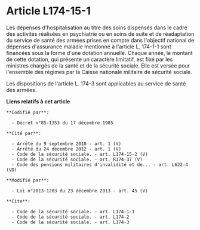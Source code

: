 # Article L174-15-1

Les dépenses d'hospitalisation au titre des soins dispensés dans le cadre des activités réalisées en psychiatrie ou en soins
de suite et de réadaptation du service de santé des armées prises en compte dans l'objectif national de dépenses d'assurance
maladie mentionné à l'article L. 174-1-1 sont financées sous la forme d'une dotation annuelle. Chaque année, le montant de
cette dotation, qui présente un caractère limitatif, est fixé par les ministres chargés de la santé et de la sécurité
sociale. Elle est versée pour l'ensemble des régimes par la Caisse nationale militaire de sécurité sociale. 

Les dispositions de l'article L. 174-3 sont applicables au service de santé des armées.

**Liens relatifs à cet article**

	**Codifié par**:

	  - Décret n°85-1353 du 17 décembre 1985

	**Cité par**:

	  - Arrêté du 9 septembre 2010 - art. 1 (V)
	  - Arrêté du 24 décembre 2012 - art. 1 (V)
	  - Code de la sécurité sociale. - art. L174-15-2 (V)
	  - Code de la sécurité sociale. - art. R174-37 (V)
	  - Code des pensions militaires d'invalidité et de... - art. L622-4 (VD)

	**Modifié par**:

	  - Loi n°2013-1203 du 23 décembre 2013 - art. 45 (V)

	**Cite**:

	  - Code de la sécurité sociale. - art. L174-1-1
	  - Code de la sécurité sociale. - art. L174-2
	  - Code de la sécurité sociale. - art. L174-3
